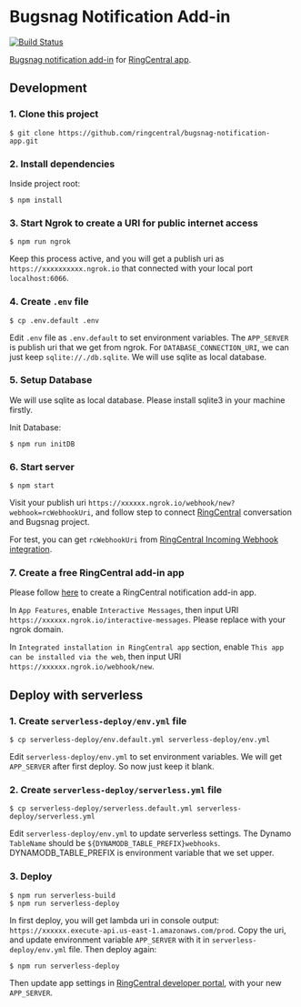 # Bugsnag Notification Add-in

[![Build Status](https://github.com/ringcentral/bugsnag-notification-app/workflows/CI%20Pipeline/badge.svg?branch=main)](https://github.com/ringcentral/bugsnag-notification-app/actions)

[Bugsnag notification add-in](https://www.ringcentral.com/apps/bugsnag) for [RingCentral app](app.ringcentral.com).

## Development

### 1. Clone this project

```
$ git clone https://github.com/ringcentral/bugsnag-notification-app.git
```

### 2. Install dependencies

Inside project root:

```
$ npm install
```

### 3. Start Ngrok to create a URI for public internet access

```
$ npm run ngrok
```

Keep this process active, and you will get a publish uri as `https://xxxxxxxxxx.ngrok.io` that connected with your local port `localhost:6066`.

### 4. Create `.env` file

```
$ cp .env.default .env
```

Edit `.env` file as `.env.default` to set environment variables.
The `APP_SERVER` is publish uri that we get from ngrok.
For `DATABASE_CONNECTION_URI`, we can just keep `sqlite://./db.sqlite`. We will use sqlite as local database.

### 5. Setup Database

We will use sqlite as local database. Please install sqlite3 in your machine firstly.

Init Database:

```
$ npm run initDB
```

### 6. Start server

```
$ npm start 
```

Visit your publish uri `https://xxxxxx.ngrok.io/webhook/new?webhook=rcWebhookUri`, and follow step to connect [RingCentral](https://app.ringcentral.com/) conversation and Bugsnag project.

For test, you can get `rcWebhookUri` from [RingCentral Incoming Webhook integration](https://www.ringcentral.com/apps/glip-webhooks).

### 7. Create a free RingCentral add-in app

Please follow [here](https://developers.ringcentral.com/guide/team-messaging/add-ins/creation) to create a RingCentral notification add-in app.

In `App Features`, enable `Interactive Messages`, then input URI `https://xxxxxx.ngrok.io/interactive-messages`. Please replace with your ngrok domain.

In `Integrated installation in RingCentral app` section, enable `This app can be installed via the web`, then input URI `https://xxxxxx.ngrok.io/webhook/new`. 

## Deploy with serverless

### 1. Create `serverless-deploy/env.yml` file

```
$ cp serverless-deploy/env.default.yml serverless-deploy/env.yml
```

Edit `serverless-deploy/env.yml` to set environment variables.
We will get `APP_SERVER` after first deploy. So now just keep it blank.

### 2. Create `serverless-deploy/serverless.yml` file

```
$ cp serverless-deploy/serverless.default.yml serverless-deploy/serverless.yml
```

Edit `serverless-deploy/env.yml` to update serverless settings.
The Dynamo `TableName` should be `${DYNAMODB_TABLE_PREFIX}webhooks`. DYNAMODB_TABLE_PREFIX is environment variable that we set upper.

### 3. Deploy

```
$ npm run serverless-build
$ npm run serverless-deploy
```

In first deploy, you will get lambda uri in console output: `https://xxxxxx.execute-api.us-east-1.amazonaws.com/prod`.
Copy the uri, and update environment variable `APP_SERVER` with it in `serverless-deploy/env.yml` file. Then deploy again:

```
$ npm run serverless-deploy
```

Then update app settings in [RingCentral developer portal](https://developers.ringcentral.com/), with your new `APP_SERVER`.
